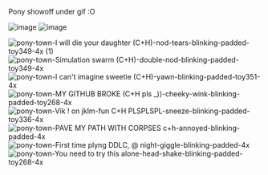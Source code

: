 Pony showoff under gif :O


![image](https://github.com/user-attachments/assets/751f64fd-c874-430a-be15-33f05fd4dead) ![image](https://github.com/user-attachments/assets/c5e9c922-128e-423c-8f13-020882334c24)



 
 ![pony-town-I will die your daughter (C+H)-nod-tears-blinking-padded-toy349-4x (1)](https://github.com/user-attachments/assets/56b6443b-6e75-48f5-8992-30ae5fd56433) ![pony-town-Simulation swarm (C+H)-double-nod-blinking-padded-toy349-4x](https://github.com/user-attachments/assets/996c1290-82d8-4455-938c-a9854ad52718) ![pony-town-I can't imagine sweetie (C+H)-yawn-blinking-padded-toy351-4x](https://github.com/user-attachments/assets/96626864-0560-47cf-8942-aa4ea9621732)  ![pony-town-MY GITHUB BROKE (C+H pls _))-cheeky-wink-blinking-padded-toy268-4x](https://github.com/user-attachments/assets/fa84c219-cba2-4349-8aa4-880f83c33cec) ![pony-town-Vik ! on jklm-fun C+H PLSPLSPL-sneeze-blinking-padded-toy336-4x](https://github.com/user-attachments/assets/b54f45d8-9a61-444b-a965-9dfab75a950d) ![pony-town-PAVE MY PATH WITH CORPSES c+h-annoyed-blinking-padded-4x](https://github.com/user-attachments/assets/32e9e3e7-1017-40a6-b37e-0ac4b72f0188) ![pony-town-First time plyng DDLC, @ night-giggle-blinking-padded-4x](https://github.com/user-attachments/assets/59ac7065-2d14-44ee-ac6b-9783ce88d5e7) ![pony-town-You need to try this alone-head-shake-blinking-padded-toy268-4x](https://github.com/user-attachments/assets/2cd112a4-e9e4-49b2-91bf-d3f0735a5c1b)







